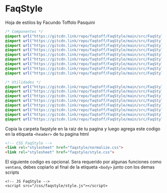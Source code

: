 # FaqStyle

Hoja de estilos by Facundo Toffolo Pasquini
```css
/* Componentes */
@import url("https://gitcdn.link/repo/faqtoff/FaqStyle/main/src/FaqStyle/Alert/Alert.css");
@import url("https://gitcdn.link/repo/faqtoff/FaqStyle/main/src/FaqStyle/Button/Button.css");
@import url("https://gitcdn.link/repo/faqtoff/FaqStyle/main/src/FaqStyle/Card/Card.css");
@import url("https://gitcdn.link/repo/faqtoff/FaqStyle/main/src/FaqStyle/Forms/Forms.css");
@import url("https://gitcdn.link/repo/faqtoff/FaqStyle/main/src/FaqStyle/FaqFooter/FaqFooter.css");
@import url("https://gitcdn.link/repo/faqtoff/FaqStyle/main/src/FaqStyle/Modal/Modal.css");
@import url("https://gitcdn.link/repo/faqtoff/FaqStyle/main/src/FaqStyle/Navbar/Navbar.css");
@import url("https://gitcdn.link/repo/faqtoff/FaqStyle/main/src/FaqStyle/Navbar/NavbarAside.css");
@import url("https://gitcdn.link/repo/faqtoff/FaqStyle/main/src/FaqStyle/Progressbar/Progressbar.css");

/* Utilidades */
@import url("https://gitcdn.link/repo/faqtoff/FaqStyle/main/src/FaqStyle/Colors/Colors.css");
@import url("https://gitcdn.link/repo/faqtoff/FaqStyle/main/src/FaqStyle/Conteiners.css");
@import url("https://gitcdn.link/repo/faqtoff/FaqStyle/main/src/FaqStyle/Display.css");
@import url("https://gitcdn.link/repo/faqtoff/FaqStyle/main/src/FaqStyle/Grid.css");
@import url("https://gitcdn.link/repo/faqtoff/FaqStyle/main/src/FaqStyle/Size.css");
@import url("https://gitcdn.link/repo/faqtoff/FaqStyle/main/src/FaqStyle/Text.css");
@import url("https://gitcdn.link/repo/faqtoff/FaqStyle/main/src/FaqStyle/Margin.css");
@import url("https://gitcdn.link/repo/faqtoff/FaqStyle/main/src/FaqStyle/Padding.css");
```

Copia la carpeta faqstyle en la raiz de tu pagina y luego agrega este codigo en la etiqueta `<header>` de tu pagina html
```html
<!-- CSS FaqStyle -->
<link rel="stylesheet" href="faqstyle/normalize.css">
<link rel="stylesheet" href="faqstyle/style.css">
```
El siguiente codigo es opcional. Sera requerido por algunas funciones como `ventana`, debes copiarlo al final de la etiqueta `<body>` junto con los demas scripts
```
<!-- JS FaqStyle -->
<script src="/css/faqstyle/style.js"></script>
```
